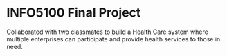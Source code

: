 # INFO5100 Final Project

Collaborated with two classmates to build a Health Care system where multiple enterprises can participate and provide health services to those in need.
